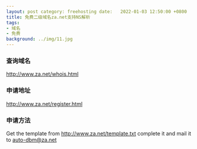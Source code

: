 ```yaml
---
layout: post category: freehosting date:   2022-01-03 12:50:00 +0800
title: 免费二级域名za.net支持NS解析
tags:
- 域名
- 免费
background: ../img/11.jpg
---
```


### 查询域名<br>
http://www.za.net/whois.html

### 申请地址<br>
http://www.za.net/register.html

### 申请方法<br>
Get the template from  http://www.za.net/template.txt
complete it and mail it to auto-dbm@za.net